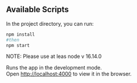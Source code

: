 ## Available Scripts

In the project directory, you can run:

```bash
npm install
#then
npm start
```

NOTE: Please use at leas node v 16.14.0


Runs the app in the development mode.\
Open [http://localhost:4000](http://localhost:4000) to view it in the browser.